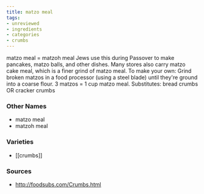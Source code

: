 ```yaml
---
title: matzo meal
tags:
- unreviewed
- ingredients
- categories
- crumbs
---
```

matzo meal = matzoh meal Jews use this during Passover to make pancakes, matzo balls, and other dishes. Many stores also carry matzo cake meal, which is a finer grind of matzo meal. To make your own: Grind broken matzos in a food processor (using a steel blade) until they're ground into a coarse flour. 3 matzos = 1 cup matzo meal. Substitutes: bread crumbs OR cracker crumbs

### Other Names

* matzo meal
* matzoh meal

### Varieties

* [[crumbs]]

### Sources
* http://foodsubs.com/Crumbs.html
